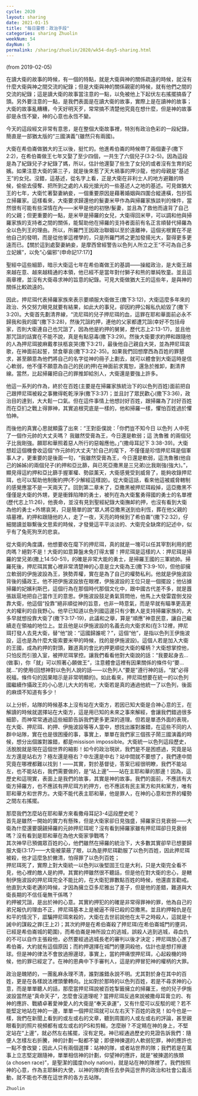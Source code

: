 ```yaml
---
cycle: 2020
layout: sharing
date: 2021-01-15
title: "每日靈修：政治手段"
categories: sharing Zhuolin
weekNum: 54
dayNum: 5
permalink: /sharing/zhuolin/2020/wk54-day5-sharing.html
---
```

(from 2019-02-05)

在讀大衛的故事的時候，有一個的特點，就是大衛與神的關係疏遠的時候，就沒有什麼大衛與神之間交流的紀錄；但是大衛與神的關係親密的時候，就有他們之間的交流的紀錄；這是讀大衛的故事當注意的一點，以免被他上下起伏左右搖擺搞昏了頭。另外要注意的一點，是我們表面是在讀大衛的故事，實際上是在讀神的故事；大衛的故事亂糟糟，今天好明天歹，常常搞不清楚他究竟在想什麼，但是神的故事卻是永恆不變，神的心意也永恆不變。  

今天的這段經文非常有意思，是在整個大衛故事裡，特別有政治色彩的一段紀錄，簡直是一部猶太版的“三國演義”(雖然只有兩國)。  

大衛在希伯崙做猶大的王以後，挺忙的。他進希伯崙的時候帶了兩個妻子(撒下2:2)，在希伯崙做王七年又娶了至少四個，一共生了六個兒子(3:2-5)。因為這段是為了紀錄兒子才紀錄了媽，所以，估計他還娶了些生了女兒的或者沒有生育的妃嬪。如果注意大衛的第三子，就是後來惹了天大禍事的押沙龍，他的母親是“基述王”的女兒。沒錯，這基述，從名字上看，正是大衛在非利士人的地方避難的時候，偷偷去侵奪、把所到之處的人殺光搶光的一些基述人之地的基述。可見做猶大王的七年，大衛忙著娶妻納妾，一個重要原因是藉著婚姻與四圍合縱連橫，包抄孤立掃羅家。這樣看來，大衛要求歸還他的髮妻米甲作為與掃羅家族談判的條件，當然很有可能有些深情在內——米甲是他的初戀/髮妻，並且為了救他而違背了自己的父親；但更重要的一點，是米甲是掃羅的女兒，大衛得回米甲，可以調和他與掃羅家族的支持者之間的關係，能幫助他在掃羅的支持者面前有名正言順替代掃羅為全以色列王的理由。所以，所羅門王因政治聯姻以至於遠離神，這個劣根實在不是他自己的發明，而是從他爹這裡學的，只是所羅門將之更加發揚光大，娶得更多更遠而已。【關於這到處娶妻納妾，是摩西曾經警告以色列人所立之王“不可為自己多立妃嬪”，以免“心偏邪”(申命記17:17)】  

聖經中這些細節，暗示大衛這七年在希伯崙做王的基調——操縱政治，是大衛王越來越在意、越來越精通的本領，他已經不是當年對付獅子和熊的單純牧童。並且這兩章裡，並沒有大衛尋求神的旨意的紀錄。可見大衛做猶大王的這些年，是與神的關係比較疏遠的。  

因此，押尼珥代表掃羅家族來表示要順服大衛做王(撒下3:12)，大衛這麼多年來的政治、外交努力眼見就要有結果，如此大的事兒，卻因約押公報私仇給毀了(撒下3:20)。大衛首先劃清界線，“流尼珥的兒子押尼珥的血，這罪在耶和華面前必永不歸我和我的國”(撒下3:28)，然後咒詛約押，連他的父家都遭咒詛(幸好不包括母家，否則大衛連自己也咒詛了，因為他是約押的舅舅，歷代志上2:13-17)，並且他那咒詛的話實在不能不說，真是有點惡毒(撒下3:29)。然後大衛要求約押和跟隨他的人為押尼珥披麻戴孝扶柩哀哭(撒下3:21)，最後他自己親自大哭，並為押尼珥哀歌，在神面前起誓，禁食舉哀(撒下3:22-35)。如果我們回想摩西為百姓的罪懇求，甚至願意為他們將自己的名字從神的冊子上劃去，就可以體會到大衛這時是信心軟弱，他不僅不願意為自己的民(約押)在神面前求寬恕，還急於推卸，劃清界線。當然，比起掃羅把自己的罪推卸給別人，大衛還是要強上許多。  

他這一系列的作為，終於在百姓(主要是在掃羅家族統治下的以色列百姓)面前把自己跟押尼珥被殺之事撇得乾乾淨淨(撒下3:37)；並且討了眾民歡心(撒下3:36)，政治目的達到，大大鬆一口氣。但在這件事情上他想討好百姓，跟掃羅為了討好百姓而在亞扪之戰上得罪神，其實追根究底是一樣的，他和掃羅一樣，懼怕百姓過於懼怕神。  

而後他的真實心思就顯露了出來：“王對臣僕說：「你們豈不知今日 以色列 人中死了一個作元帥的大丈夫嗎？ 我雖然受膏為王，今日還是軟弱；這 洗魯雅 的兩個兒子比我剛強。願耶和華照着惡人所行的惡報應他。」”(撒母耳記下 3:38-39)。大衛想趁這個機會收這個“作元帥的大丈夫”於自己的麾下，不僅僅是珍惜押尼珥是個軍事人才，更重要的是後面一句，“我雖然受膏為王，今日還是軟弱，這洗魯雅(他自己的姊姊)的兩個兒子(約押和亞比篩，與已死亞撒黑是三兄弟)比我剛強(強大)。”，顯見得這約押和亞比篩手握軍權、勢燄薰天，大衛感覺受到威脅了，能夠收錄押尼珥，也可以幫助他制衡約押(不少解經這樣說)。從大衛這話，看來他這被威脅轄制的感覺應當不是一天兩天了。回到第二章末了，亞撒黑被押尼珥殺掉，這亞撒黑不僅僅是大衛的外甥，更是衝鋒陷陣的勇士，被列在為大衛奮勇得國的勇士的名單裡(歷代志上11:26)，他喪命，並沒有見到聖經紀錄大衛撫卹約押，也沒有看到大衛為他的勇士+外甥哀哭，只是簡單的說“眾人將亞撒黑送到伯利恆，葬在他父親的墳墓裡。約押和跟隨他的人，走了一夜，天亮的時候到了希伯崙”(撒下2:32)，仔細閱讀並聯繫後文思索的時候，才發覺這平平淡淡的、大衛完全缺席的記述中，似乎有了兔死狗烹的悲哀。  

從大衛的角度講，他想要收在麾下的押尼珥，真的就是一塊可以任其宰割利用的肥肉嗎？絕對不是！大衛的如意算盤未免打得太響！押尼珥是這樣的人：押尼珥是掃羅的堂兄弟(撒上14:50-51)，的確是非常大能的勇士，是掃羅王國的三軍統帥。掃羅死後，押尼珥其實心裡非常清楚神的心意是立大衛為王(撒下3:9-10)，但他卻擁立軟弱的伊施波設為王，狹勢弄權，實在是為了自己的權勢私利。他就是伊施波設背後的攝政王。他不把伊施波設放在眼裡，伊施波設的王位只是一個擺設；他佔據掃羅的妃嬪利斯巴，這個行為在那個時代那個文化中，跟中國古代差不多，就是囂張跋扈地把自己當作王的意思。伊施波設鼓足勇氣質問他，他馬上大發雷霆倒戈投靠大衛，他這個“投靠”絕非順從神的旨意，也非一時意氣，而是早就有瞄準更高更大的權利的自我野心。他早已知道以色列國這邊只有少數人是支持掃羅家族的，大多早就想投靠大衛了(撒下3:17-19)，此議和之舉，算是“順應”神意民意，讓自己繼續走在領袖的地位上。並且他是以伊施波設的名義去向大衛求和(在3:12裡，押尼珥打發人去見大衛，替“他”說：“這國歸誰呢？”，這個“他”，是指以色列王伊施波設，這也是為什麼大衛索要米甲的時候，找的是伊施波設)。這個人若是加入大衛的王國，成為約押的對頭，難道真的會比約押更順從大衛的權柄？大衛想掌控他，只怕反而引狼入室，被押尼珥掌控。讓我們看看他對大衛說的話：“我要起身去...(做事)，你「就」可以照著心願做王”，注意體會這裡有因果關係的條件句“要...就...”的使用(回想神對以色列人說的話——以色列人“要是”遵行神的話，“就”必得祝福，條件句的因果暗示是非常明顯的)。如此看來，押尼珥想要在統一的以色列國繼續作攝政王的小心思儿大大的有呢，大衛若是真的通過他統一了以色列，後面的麻煩不知道有多少！  

以上分析，站隊的時候基本上沒有站在大衛方，若因已知大衛是合神心意的王，在解讀的時候就選擇站在大衛方，這是用已知的未來之事來解經，會讓我們錯過很多細節，而神常常通過這些細節告訴我們更多更深的道理。但若是單憑外面的表現，在大衛、押尼珥、約押、伊施波設等等人當中，想找出誰對誰錯，在這些不同的人群中站隊，實在也是很困擾的事，事實上，單單在我們家三個孩子鬧三國演義的時候，想分出個誰對誰錯，都是missison impossible。大衛統一以色列這段歷史，活脫脫就是現在這個世界的縮影！如今的政治現狀，我們是不是困惑過，究竟是站左方還是站右方？極左還是極右？中左還是中右？站中間就不要想了，我們連中間究竟在哪裡都難以找到！——其實，對於基督徒，答案已經很明瞭，我們不能站左，也不能站右，我們需要做的，是“站上邊”——站在主耶和華的那邊！因為，這歷史和這現實，表面上是我們的故事，其實是神的故事。我們的面前，不應該有大衛方掃羅方，也不應該有押尼珥方約押方，也不應該有民主黨方和共和黨方，唯有耶和華方和世界方。大衛不能代表主耶和華，他是罪人，在神的心意和世界的權勢之間左右搖擺。  

那麼我們怎麼站在耶和華方來看撒母耳記3-4這段歷史呢？    
首先是雖然一開始的實力有懸殊，但是大衛家卻日見強盛，掃羅家日見衰弱——大衛為什麼還要覬覦掃羅的元帥押尼珥呢？沒有看到掃羅家雖有押尼珥卻日見衰弱嗎？沒有看到是耶和華在為他大衛家爭戰嗎？    
其次神早已預備眾百姓的心，他們雖然在掃羅的統治下，大多數其實卻早已想要歸服大衛(3:17)——大衛被蒙蔽了眼，以為是押尼珥勸服了以色列百姓，因此押尼珥被殺，他才這麼急於撇清，怕得罪了以色列百姓；    
押尼珥死了，實際上對大衛統一以色列以後堅固王位是大利，只是大衛完全看不見，他心裡的敵人是約押。其實約押雖然很不聽話，但是他在對大衛的忠心，是轄制伊施波設的押尼珥完全不能比的，在大衛犯罪數點百姓的時候，他還直言勸戒。他直到大衛老邁的時候，才因為擁立亞多尼雅出了差子，但是他的差錯，難道與大衛長期的不信任毫無干係嗎？    
約押被咒詛，是出於神的心意。其實約押犯的的確是非常得罪神的罪，他為自己的弟兄報仇的理由不正，押尼珥基本上是被逼不得已殺的亞撒黑。並且約押報仇是在和平的情況下，誆騙押尼珥來殺的，大衛在去世前說他在太平之時殺人，這就是十誡中的謀殺之罪(王上2)；其次約押是在希伯崙殺了押尼珥(在希伯崙城門的壅洞，已經是希伯崙城的範圍)，而希伯崙是神所設立的逃城，誤殺人逃到逃城，尋血仇的不可以自作主張殺他，必然要經過逃城長老的審判以後才決定；押尼珥放心進了希伯崙，大約就有這個原因；而約押選擇在城門的壅洞殺他，估計也是想打擦邊球。但是神的律法不會放過擦邊球，事實上，當約押痛恨押尼珥，心起殺機的時候，他的罪已經定了。在神的恩典中下手審判人，這是約押冒犯神的權柄的大罪。  

政治是醜陋的，一團亂麻永理不清，誰對誰錯永說不明。尤其對於身在其中的百姓，更是在各樣說法裡頭暈轉向。比如對於那時的以色列百姓，若是不尋求神的心意，而是單單聽人的話，那麼當押尼珥說被百姓掣籤擁立的掃羅王，他的兒子伊施波設當然是“真命天子”，怎麼會沒道理呢？當押尼珥反過來說被撒母耳膏立的、有神的應許、戰績卓著愛神愛人的大衛是“奉天承運”，又有什麼可以反駁的呢？若不能堅定地站在神的一邊，單單一個押尼珥就可以左右天下百姓的政見！如今也是一樣，我們在新聞上看到的或左或右的文章，聽到周圍的人或左或右的評論，甚至親眼看到的照片視頻都有或左或右的PS和剪輯，怎麼辦？不定睛在神的身上，不堅定站在“上邊”，就必然左右搖擺，沒有定見。神已經通過歷史的見證告訴我們：隨便人怎樣左右折騰，神的計劃一點都不變；即便神揀選的人軟弱犯罪，神的應許也一點不會改變；因此人只有兩個選擇：站神的隊，或者站世界的隊；我們若是在萬事上立志堅定跟隨神，單單相信神的計劃，仰望神的應許，就是“被揀選的族類(a chosen race)”，是聖潔的國度(holy nation)，就是站在神的隊裡了。我們按照神的心意，作為主耶穌的大使，以神的隊的責任去參與這世界的政治和社會公義活動，就不能也不應在這世界的各方去站隊。  

`Zhuolin`  
